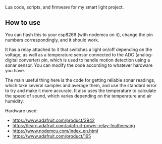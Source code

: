 Lua code, scripts, and firmware for my smart light project.

## How to use
You can flash this to your esp8266 (with nodemcu on it), change the pin numbers correspondingly, and it should work.

It has a relay attached to it that switches a light on/off depending on the voltage, as well as a temperature sensor connected to the ADC (analog-digital converter) pin, which is used to handle motion detection using a sonar sensor. You can modify the code according to whatever hardware you have.

The main useful thing here is the code for getting reliable sonar readings, which take several samples and average them, and use the standard error to try and make it more accurate. It also uses the temperature to calculate the speed of sound, which varies depending on the temperature and air humidity.

Hardware used:

* https://www.adafruit.com/product/3942
* https://learn.adafruit.com/adafruit-power-relay-featherwing
* https://www.nodemcu.com/index_en.html
* https://www.adafruit.com/product/165
